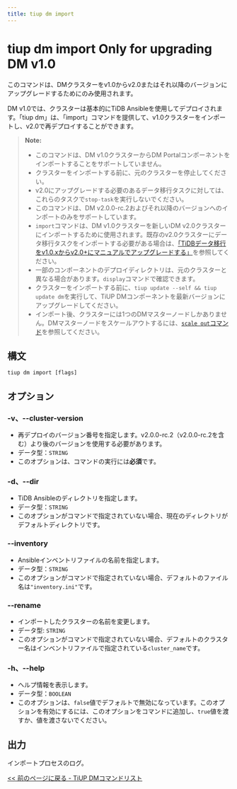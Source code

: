 ```yaml
---
title: tiup dm import
---
```


# tiup dm import <span class="version-mark">Only for upgrading DM v1.0</span>

<Note>

このコマンドは、DMクラスターをv1.0からv2.0またはそれ以降のバージョンにアップグレードするためにのみ使用されます。

</Note>

DM v1.0では、クラスターは基本的にTiDB Ansibleを使用してデプロイされます。「tiup dm」は、「import」コマンドを提供して、v1.0クラスターをインポートし、v2.0で再デプロイすることができます。

> **Note:**
>
> - このコマンドは、DM v1.0クラスターからDM Portalコンポーネントをインポートすることをサポートしていません。
> - クラスターをインポートする前に、元のクラスターを停止してください。
> - v2.0にアップグレードする必要のあるデータ移行タスクに対しては、これらのタスクで```stop-task```を実行しないでください。
> - このコマンドは、DM v2.0.0-rc.2およびそれ以降のバージョンへのインポートのみをサポートしています。
> - ```import```コマンドは、DM v1.0クラスターを新しいDM v2.0クラスターにインポートするために使用されます。既存のv2.0クラスターにデータ移行タスクをインポートする必要がある場合は、[「TiDBデータ移行をv1.0.xからv2.0+にマニュアルでアップグレードする」](/dm/manually-upgrade-dm-1.0-to-2.0.md)を参照してください。
> - 一部のコンポーネントのデプロイディレクトリは、元のクラスターと異なる場合があります。```display```コマンドで確認できます。
> - クラスターをインポートする前に、```tiup update --self && tiup update dm```を実行して、TiUP DMコンポーネントを最新バージョンにアップグレードしてください。
> - インポート後、クラスターには1つのDMマスターノードしかありません。DMマスターノードをスケールアウトするには、[```scale out```コマンド](/tiup/tiup-component-dm-scale-out.md)を参照してください。

## 構文

```shell
tiup dm import [flags]
```

## オプション

### -v、--cluster-version

- 再デプロイのバージョン番号を指定します。v2.0.0-rc.2（v2.0.0-rc.2を含む）より後のバージョンを使用する必要があります。
- データ型：`STRING`
- このオプションは、コマンドの実行には**必須**です。

### -d、--dir

- TiDB Ansibleのディレクトリを指定します。
- データ型：`STRING`
- このオプションがコマンドで指定されていない場合、現在のディレクトリがデフォルトディレクトリです。

### --inventory

- Ansibleインベントリファイルの名前を指定します。
- データ型：`STRING`
- このオプションがコマンドで指定されていない場合、デフォルトのファイル名は```"inventory.ini"```です。

### --rename

- インポートしたクラスターの名前を変更します。
- データ型: `STRING`
- このオプションがコマンドで指定されていない場合、デフォルトのクラスター名はインベントリファイルで指定されている`cluster_name`です。

### -h、--help

- ヘルプ情報を表示します。
- データ型：`BOOLEAN`
- このオプションは、```false```値でデフォルトで無効になっています。このオプションを有効にするには、このオプションをコマンドに追加し、```true```値を渡すか、値を渡さないでください。

## 出力

インポートプロセスのログ。

[<< 前のページに戻る - TiUP DMコマンドリスト](/tiup/tiup-component-dm.md#command-list)